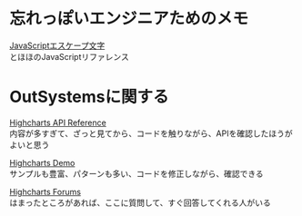 # 忘れっぽいエンジニアためのメモ

[JavaScriptエスケープ文字](http://www.tohoho-web.com/js/string.htm)  
とほほのJavaScriptリファレンス

# OutSystemsに関する
[Highcharts API Reference](https://api.highcharts.com/highcharts/labels.style)    	
内容が多すぎて、ざっと見てから、コードを触りながら、APIを確認したほうがよいと思う	
	
[Highcharts Demo](https://www.highcharts.com/demo)    
サンプルも豊富、パターンも多い、コードを修正しながら、確認できる	
	
[Highcharts Forums](https://www.outsystems.com/forums/25/technology-integration/)     
はまったところがあれば、ここに質問して、すぐ回答してくれる人がいる	
